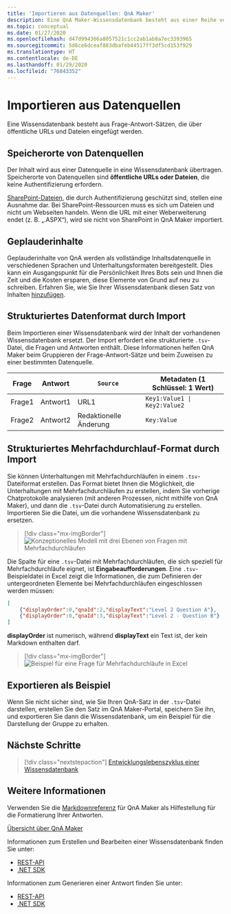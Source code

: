 ```yaml
---
title: 'Importieren aus Datenquellen: QnA Maker'
description: Eine QnA Maker-Wissensdatenbank besteht aus einer Reihe von Frage-Antwort-Sätzen (QnA) und optionalen Metadaten, die jedem QnA-Paar zugeordnet sind.
ms.topic: conceptual
ms.date: 01/27/2020
ms.openlocfilehash: d47d994366a8057521c1cc2ab1ab8a7ec3393965
ms.sourcegitcommit: 5d6ce6dceaf883dbafeb44517ff3df5cd153f929
ms.translationtype: HT
ms.contentlocale: de-DE
ms.lasthandoff: 01/29/2020
ms.locfileid: "76843352"
---
```

# <a name="importing-from-data-sources"></a>Importieren aus Datenquellen

Eine Wissensdatenbank besteht aus Frage-Antwort-Sätzen, die über öffentliche URLs und Dateien eingefügt werden.

## <a name="data-source-locations"></a>Speicherorte von Datenquellen

Der Inhalt wird aus einer Datenquelle in eine Wissensdatenbank übertragen. Speicherorte von Datenquellen sind **öffentliche URLs oder Dateien**, die keine Authentifizierung erfordern.

[SharePoint-Dateien](../how-to/add-sharepoint-datasources.md), die durch Authentifizierung geschützt sind, stellen eine Ausnahme dar. Bei SharePoint-Ressourcen muss es sich um Dateien und nicht um Webseiten handeln. Wenn die URL mit einer Weberweiterung endet (z. B. „.ASPX“), wird sie nicht von SharePoint in QnA Maker importiert.

## <a name="chit-chat-content"></a>Geplauderinhalte

Geplauderinhalte von QnA werden als vollständige Inhaltsdatenquelle in verschiedenen Sprachen und Unterhaltungsformaten bereitgestellt. Dies kann ein Ausgangspunkt für die Persönlichkeit Ihres Bots sein und Ihnen die Zeit und die Kosten ersparen, diese Elemente von Grund auf neu zu schreiben. Erfahren Sie, wie Sie Ihrer Wissensdatenbank diesen Satz von Inhalten [hinzufügen](../how-to/chit-chat-knowledge-base.md).

## <a name="structured-data-format-through-import"></a>Strukturiertes Datenformat durch Import

Beim Importieren einer Wissensdatenbank wird der Inhalt der vorhandenen Wissensdatenbank ersetzt. Der Import erfordert eine strukturierte `.tsv`-Datei, die Fragen und Antworten enthält. Diese Informationen helfen QnA Maker beim Gruppieren der Frage-Antwort-Sätze und beim Zuweisen zu einer bestimmten Datenquelle.

| Frage  | Antwort  | `Source`| Metadaten (1 Schlüssel: 1 Wert) |
|-----------|---------|----|---------------------|
| Frage1 | Antwort1 | URL1 | <code>Key1:Value1 &#124; Key2:Value2</code> |
| Frage2 | Antwort2 | Redaktionelle Änderung|    `Key:Value`       |

## <a name="structured-multi-turn-format-through-import"></a>Strukturiertes Mehrfachdurchlauf-Format durch Import

Sie können Unterhaltungen mit Mehrfachdurchläufen in einem `.tsv`-Dateiformat erstellen. Das Format bietet Ihnen die Möglichkeit, die Unterhaltungen mit Mehrfachdurchläufen zu erstellen, indem Sie vorherige Chatprotokolle analysieren (mit anderen Prozessen, nicht mithilfe von QnA Maker), und dann die `.tsv`-Datei durch Automatisierung zu erstellen. Importieren Sie die Datei, um die vorhandene Wissensdatenbank zu ersetzen.

> [!div class="mx-imgBorder"]
> ![Konzeptionelles Modell mit drei Ebenen von Fragen mit Mehrfachdurchläufen](../media/qnamaker-concepts-knowledgebase/nested-multi-turn.png)

Die Spalte für eine `.tsv`-Datei mit Mehrfachdurchläufen, die sich speziell für Mehrfachdurchläufe eignet, ist **Eingabeaufforderungen**. Eine `.tsv`-Beispieldatei in Excel zeigt die Informationen, die zum Definieren der untergeordneten Elemente bei Mehrfachdurchläufen eingeschlossen werden müssen:

```JSON
[
    {"displayOrder":0,"qnaId":2,"displayText":"Level 2 Question A"},
    {"displayOrder":0,"qnaId":3,"displayText":"Level 2 - Question B"}
]
```

**displayOrder** ist numerisch, während **displayText** ein Text ist, der kein Markdown enthalten darf.

> [!div class="mx-imgBorder"]
> ![Beispiel für eine Frage für Mehrfachdurchläufe in Excel](../media/qnamaker-concepts-knowledgebase/multi-turn-tsv-columns-excel-example.png)

## <a name="export-as-example"></a>Exportieren als Beispiel

Wenn Sie nicht sicher sind, wie Sie Ihren QnA-Satz in der `.tsv`-Datei darstellen, erstellen Sie den Satz im QnA Maker-Portal, speichern Sie ihn, und exportieren Sie dann die Wissensdatenbank, um ein Beispiel für die Darstellung der Gruppe zu erhalten.

## <a name="next-steps"></a>Nächste Schritte

> [!div class="nextstepaction"]
> [Entwicklungslebenszyklus einer Wissensdatenbank](./development-lifecycle-knowledge-base.md)

## <a name="see-also"></a>Weitere Informationen

Verwenden Sie die [Markdownreferenz](../reference-markdown-format.md) für QnA Maker als Hilfestellung für die Formatierung Ihrer Antworten.

[Übersicht über QnA Maker](../Overview/overview.md)

Informationen zum Erstellen und Bearbeiten einer Wissensdatenbank finden Sie unter:
* [REST-API](https://docs.microsoft.com/rest/api/cognitiveservices/qnamaker/knowledgebase)
* [.NET SDK](https://docs.microsoft.com/dotnet/api/microsoft.azure.cognitiveservices.knowledge.qnamaker.knowledgebase?view=azure-dotnet)

Informationen zum Generieren einer Antwort finden Sie unter:
* [REST-API](https://docs.microsoft.com/rest/api/cognitiveservices/qnamakerruntime/runtime/generateanswer)
* [.NET SDK](https://docs.microsoft.com/dotnet/api/microsoft.azure.cognitiveservices.knowledge.qnamaker.runtime?view=azure-dotnet)

